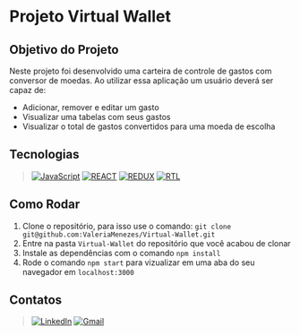 <!-- # :construction: Meu README customizado em construção ! :construction: -->

# Projeto Virtual Wallet

## Objetivo do Projeto

Neste projeto foi desenvolvido uma carteira de controle de gastos com conversor de moedas. Ao utilizar essa aplicação um usuário deverá ser capaz de:

- Adicionar, remover e editar um gasto  
- Visualizar uma tabelas com seus gastos  
- Visualizar o total de gastos convertidos para uma moeda de escolha  

## Tecnologias

>[![JavaScript][JavaScript]][JavaScript-url]
[![REACT][REACT]][REACT-url]
[![REDUX][REDUX]][REDUX-url]
[![RTL][RTL]][RTL-url]

[JavaScript]: https://img.shields.io/badge/-JavaScript-F7DF1E?style=for-the-badge&logo=node.js&logoColor=black
[JavaScript-url]: https://www.javascript.com

[REACT]: https://img.shields.io/badge/-React.js-20232A?style=for-the-badge&logo=react
[REACT-url]: https://legacy.reactjs.org/docs/getting-started.html

[REDUX]: https://img.shields.io/badge/-Redux-764abc?style=for-the-badge&logo=redux&logoColor=black
[REDUX-url]: https://redux.js.org

[RTL]: https://img.shields.io/badge/Testing%20library-E33332?style=for-the-badge&logo=testing-library&logoColor=white
[RTL-url]: https://testing-library.com/docs/react-testing-library/intro/

## Como Rodar

1. Clone o repositório, para isso use o comando: `git clone git@github.com:ValeriaMenezes/Virtual-Wallet.git`
2. Entre na pasta `Virtual-Wallet` do repositório que você acabou de clonar
3. Instale as dependências com o comando `npm install`
4. Rode o comando `npm start` para vizualizar em uma aba do seu navegador em `localhost:3000`

## Contatos

>[![LinkedIn][LinkedIn]][LinkedIn-url]
[![Gmail][Gmail]][Gmail-url]

[LinkedIn]: https://img.shields.io/badge/LinkedIn-0A66C2?style=for-the-badge&logo=linkedin&logoColor=white
[LinkedIn-url]: https://www.linkedin.com/in/valeria-menezes-dev-web-full-stack/

[Gmail]: https://img.shields.io/badge/gmail-EA4335?style=for-the-badge&logo=gmail&logoColor=white
[Gmail-url]: mailto:valeriamenezes022@gmail.com
